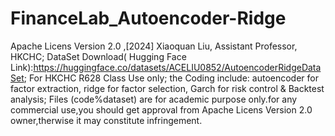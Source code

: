 # FinanceLab_Autoencoder-Ridge
Apache Licens Version 2.0 ,[2024] Xiaoquan Liu, Assistant Professor, HKCHC;
DataSet Download( Hugging Face Link):https://huggingface.co/datasets/ACELIU0852/AutoencoderRidgeDataSet;
For HKCHC R628 Class Use only;
the Coding include: autoencoder for factor extraction, ridge for factor selection, Garch for risk control & Backtest analysis;
Files (code%dataset) are for academic purpose only.for any commercial use,you should get approval from Apache Licens Version 2.0 owner,therwise it may constitute infringement.
